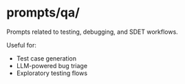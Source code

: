 # prompts/qa/
Prompts related to testing, debugging, and SDET workflows.

Useful for:
- Test case generation
- LLM-powered bug triage
- Exploratory testing flows
